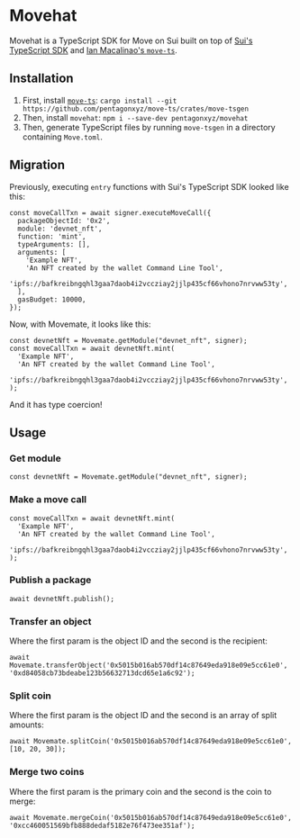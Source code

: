 # Movehat

Movehat is a TypeScript SDK for Move on Sui built on top of [Sui's TypeScript SDK](https://github.com/MystenLabs/sui/tree/main/sdk/typescript) and [Ian Macalinao's `move-ts`](https://github.com/movingco/move-ts).

## Installation

1. First, install [`move-ts`](`https://github.com/pentagonxyz/move-ts`): `cargo install --git https://github.com/pentagonxyz/move-ts/crates/move-tsgen`
2. Then, install `movehat`: `npm i --save-dev pentagonxyz/movehat`
3. Then, generate TypeScript files by running `move-tsgen` in a directory containing `Move.toml`.

## Migration

Previously, executing `entry` functions with Sui's TypeScript SDK looked like this:

```
const moveCallTxn = await signer.executeMoveCall({
  packageObjectId: '0x2',
  module: 'devnet_nft',
  function: 'mint',
  typeArguments: [],
  arguments: [
    'Example NFT',
    'An NFT created by the wallet Command Line Tool',
    'ipfs://bafkreibngqhl3gaa7daob4i2vccziay2jjlp435cf66vhono7nrvww53ty',
  ],
  gasBudget: 10000,
});
```

Now, with Movemate, it looks like this:

```
const devnetNft = Movemate.getModule("devnet_nft", signer);
const moveCallTxn = await devnetNft.mint(
  'Example NFT',
  'An NFT created by the wallet Command Line Tool',
  'ipfs://bafkreibngqhl3gaa7daob4i2vccziay2jjlp435cf66vhono7nrvww53ty',
);
```

And it has type coercion!

## Usage

### Get module

```
const devnetNft = Movemate.getModule("devnet_nft", signer);
```

### Make a move call

```
const moveCallTxn = await devnetNft.mint(
  'Example NFT',
  'An NFT created by the wallet Command Line Tool',
  'ipfs://bafkreibngqhl3gaa7daob4i2vccziay2jjlp435cf66vhono7nrvww53ty',
);
```

### Publish a package

```
await devnetNft.publish();
```

### Transfer an object

Where the first param is the object ID and the second is the recipient:

```
await Movemate.transferObject('0x5015b016ab570df14c87649eda918e09e5cc61e0', '0xd84058cb73bdeabe123b56632713dcd65e1a6c92');
```

### Split coin

Where the first param is the object ID and the second is an array of split amounts:

```
await Movemate.splitCoin('0x5015b016ab570df14c87649eda918e09e5cc61e0', [10, 20, 30]);
```

### Merge two coins

Where the first param is the primary coin and the second is the coin to merge:

```
await Movemate.mergeCoin('0x5015b016ab570df14c87649eda918e09e5cc61e0', '0xcc460051569bfb888dedaf5182e76f473ee351af');
```
